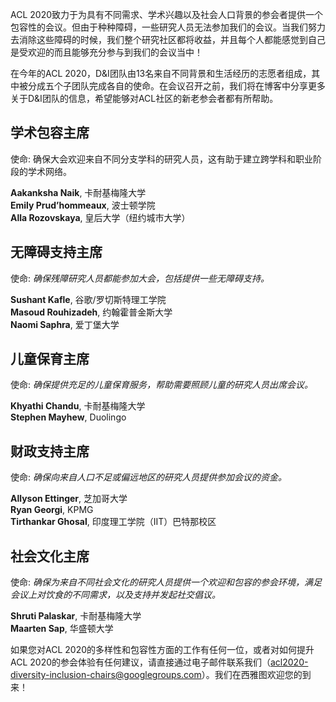 ACL 2020致力于为具有不同需求、学术兴趣以及社会人口背景的参会者提供一个包容性的会议。但由于种种障碍，一些研究人员无法参加我们的会议。当我们努力去消除这些障碍的时候，我们整个研究社区都将收益，并且每个人都能感觉到自己是受欢迎的而且能够充分参与到我们的会议当中！

在今年的ACL 2020，D&I团队由13名来自不同背景和生活经历的志愿者组成，其中被分成五个子团队完成各自的使命。在会议召开之前，我们将在博客中分享更多关于D&I团队的信息，希望能够对ACL社区的新老参会者都有所帮助。
 
<h2>学术包容主席</h2>
使命: 确保大会欢迎来自不同分支学科的研究人员，这有助于建立跨学科和职业阶段的学术网络。

<b>Aakanksha Naik</b>, 卡耐基梅隆大学 <br/>
<b>Emily Prud’hommeaux</b>, 波士顿学院 <br/>
<b>Alla Rozovskaya</b>, 皇后大学（纽约城市大学）

<h2>无障碍支持主席</h2>
使命: <i>确保残障研究人员都能参加大会，包括提供一些无障碍支持。</i>

<b>Sushant Kafle</b>, 谷歌/罗切斯特理工学院 <br/>
<b>Masoud Rouhizadeh</b>, 约翰霍普金斯大学 <br/>
<b>Naomi Saphra</b>, 爱丁堡大学 <br/>

<h2>儿童保育主席</h2>
使命: <i>确保提供充足的儿童保育服务，帮助需要照顾儿童的研究人员出席会议。</i>

<b>Khyathi Chandu</b>, 卡耐基梅隆大学 <br/>
<b>Stephen Mayhew</b>, Duolingo

<h2>财政支持主席</h2>
使命: <i>确保向来自人口不足或偏远地区的研究人员提供参加会议的资金。</i>

<b>Allyson Ettinger</b>, 芝加哥大学 <br/>
<b>Ryan Georgi</b>, KPMG <br/>
<b>Tirthankar Ghosal</b>, 印度理工学院（IIT）巴特那校区

<h2>社会文化主席</h2>
使命: <i>确保为来自不同社会文化的研究人员提供一个欢迎和包容的参会环境，满足会议上对饮食的不同需求，以及支持并发起社交倡议。</i>

<b>Shruti Palaskar</b>, 卡耐基梅隆大学 <br/>
<b>Maarten Sap</b>, 华盛顿大学 <br/>


如果您对ACL 2020的多样性和包容性方面的工作有任何一位，或者对如何提升ACL 2020的参会体验有任何建议，请直接通过电子邮件联系我们（acl2020-diversity-inclusion-chairs@googlegroups.com）。我们在西雅图欢迎您的到来！